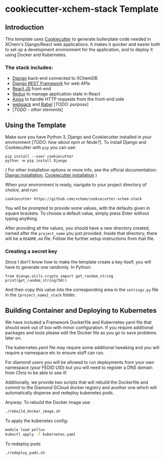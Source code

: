# cookiecutter-xchem-stack Template

## Introduction

This template uses [Cookiecutter](https://cookiecutter.readthedocs.io/en/1.7.2/) to generate boilerplate code needed in XChem's Django/React web applications. It makes it quicker and easier both to set up a development environment for the application, and to deploy it using Docker and Kubernetes.

### The stack includes:
* [Django](https://www.djangoproject.com/) back-end connected to XChemDB
* [Django REST Framework](https://www.django-rest-framework.org/) for web APIs
* [React JS](https://reactjs.org/) front-end
* [Redux](https://redux.js.org/) to manage application state in React
* [Axios](https://www.npmjs.com/package/axios) to handle HTTP requests from the front-end side
* [webpack](https://webpack.js.org/) and [Babel](https://babeljs.io/) [*TODO: purpose*]
* [*TODO - other elements*]

## Using the Template
Make sure you have Python 3, Django and Cookiecutter installed in your environment [*TODO: how about npm or Node?*]. To install Django and Cookiecutter with `pip` you can use:
```
pip install --user cookiecutter
python -m pip install Django
```

( For other installation options or more info, see the official documentation: [Django installation](https://docs.djangoproject.com/en/3.1/topics/install/), [Cookiecutter installation](https://cookiecutter.readthedocs.io/en/1.7.2/installation.html) )

When your environment is ready, navigate to your project directory of choice, and run:

`cookiecutter https://github.com/xchem/cookiecutter-xchem-stack`

You will be prompted to provide some values, with the defaults given in square brackets. To choose a default value, simply press Enter without typing anything.

After providing all the values, you should have a new directory created, named after the `project_name` you just provided. Inside that directory, there will be a `README.md` file. Follow the further setup instructions from that file.

### Creating a secret key

Since I don't know how to make the template create a key itself, you will have to generate one randomly.
In Python:

```
from django.utils.crypto import get_random_string
print(get_random_string(50))
```

And then copy this value into the corresponding area in the `settings.py` file in the `{project_name}_stack` folder.

## Building Container and Deploying to Kubernetes

We have included a Framework Dockerfile and Kubernetes yaml file that should work out of box with minor configuration.
If you require additional packages and tools please edit the Docker file as you go to save problems later on.

The kubernetes.yaml file may require some additional tweaking and you will require a namespace etc to ensure stuff can run.

For diamond users you will be allowed to run deployments from your own namespace (your FEDID UID) but you will need to register a DNS domain from Chris to be able to see it!

Additionally, we provide two scripts that will rebuild the Dockerfile and commit to the Diamond GCloud docker registry and another one which will automatically disperse and redeploy kubenetes pods.

Anyway:
To rebuild the Docker image use:

```bash
./rebuild_docker_image.sh
```

To apply the kubenetes config:

```bash
module load pollux
kubectl apply -f kubernetes.yaml
```

To redeploy pods

```bash
./redeploy_pods.sh
```
